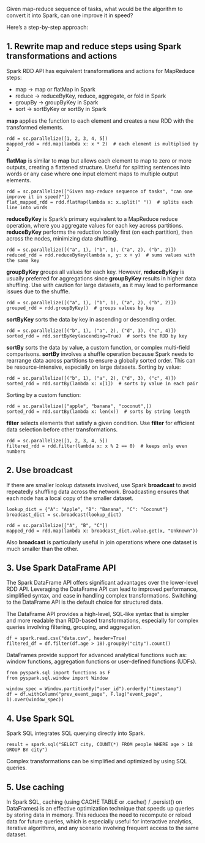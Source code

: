 Given map-reduce sequence of tasks, what would be the algorithm to convert it into Spark, can one improve it in speed?

Here’s a step-by-step approach:

## 1. Rewrite map and reduce steps using Spark transformations and actions
Spark RDD API has equivalent transformations and actions for MapReduce steps:
* map → map or flatMap in Spark
* reduce → reduceByKey, reduce, aggregate, or fold in Spark
* groupBy → groupByKey in Spark
* sort → sortByKey or sortBy in Spark

__map__ applies the function to each element and creates a new RDD with the transformed elements. 
```
rdd = sc.parallelize([1, 2, 3, 4, 5])
mapped_rdd = rdd.map(lambda x: x * 2)  # each element is multiplied by 2
```

__flatMap__ is similar to __map__ but allows each element to map to zero or more outputs, creating a flattened structure. Useful for splitting sentences into words or any case where one input element maps to multiple output elements.
```
rdd = sc.parallelize(["Given map-reduce sequence of tasks", "can one improve it in speed?"])
flat_mapped_rdd = rdd.flatMap(lambda x: x.split(" "))  # splits each line into words
```

__reduceByKey__ is Spark’s primary equivalent to a MapReduce reduce operation, where you aggregate values for each key across partitions. __reduceByKey__ performs the reduction locally first (on each partition), then across the nodes, minimizing data shuffling.
```
rdd = sc.parallelize([("a", 1), ("b", 1), ("a", 2), ("b", 2)])
reduced_rdd = rdd.reduceByKey(lambda x, y: x + y)  # sums values with the same key
```

__groupByKey__ groups all values for each key. However, __reduceByKey__ is usually preferred for aggregations since __groupByKey__ results in higher data shuffling. Use with caution for large datasets, as it may lead to performance issues due to the shuffle.
```
rdd = sc.parallelize([("a", 1), ("b", 1), ("a", 2), ("b", 2)])
grouped_rdd = rdd.groupByKey()  # groups values by key
```

__sortByKey__ sorts the data by key in ascending or descending order.
```
rdd = sc.parallelize([("b", 1), ("a", 2), ("d", 3), ("c", 4)])
sorted_rdd = rdd.sortByKey(ascending=True)  # sorts the RDD by key
```

__sortBy__ sorts the data by value, a custom function, or complex multi-field comparisons. __sortBy__ involves a shuffle operation because Spark needs to rearrange data across partitions to ensure a globally sorted order. This can be resource-intensive, especially on large datasets.
Sorting by value:
```
rdd = sc.parallelize([("b", 1), ("a", 2), ("d", 3), ("c", 4)])
sorted_rdd = rdd.sortBy(lambda x: x[1])  # sorts by value in each pair
```
Sorting by a custom function:
```
rdd = sc.parallelize(["apple", "banana", "coconut",])
sorted_rdd = rdd.sortBy(lambda x: len(x))  # sorts by string length
```

__filter__ selects elements that satisfy a given condition. Use __filter__ for efficient data selection before other transformations.
```
rdd = sc.parallelize([1, 2, 3, 4, 5])
filtered_rdd = rdd.filter(lambda x: x % 2 == 0)  # keeps only even numbers
```

## 2. Use broadcast
If there are smaller lookup datasets involved, use Spark __broadcast__ to avoid repeatedly shuffling data across the network. Broadcasting ensures that each node has a local copy of the smaller dataset.
```
lookup_dict = {"A": "Apple", "B": "Banana", "C": "Coconut"}
broadcast_dict = sc.broadcast(lookup_dict)

rdd = sc.parallelize(["A", "B", "C"])
mapped_rdd = rdd.map(lambda x: broadcast_dict.value.get(x, "Unknown"))
```

Also __broadcast__ is particularly useful in join operations where one dataset is much smaller than the other.

## 3. Use Spark DataFrame API
The Spark DataFrame API offers significant advantages over the lower-level RDD API. Leveraging the DataFrame API can lead to improved performance, simplified syntax, and ease in handling complex transformations. Switching to the DataFrame API is the default choice for structured data.

The DataFrame API provides a high-level, SQL-like syntax that is simpler and more readable than RDD-based transformations, especially for complex queries involving filtering, grouping, and aggregation.
```
df = spark.read.csv("data.csv", header=True)
filtered_df = df.filter(df.age > 18).groupBy("city").count()
```

DataFrames provide support for advanced analytical functions such as: window functions, aggregation functions or user-defined functions (UDFs).
```
from pyspark.sql import functions as F
from pyspark.sql.window import Window

window_spec = Window.partitionBy("user_id").orderBy("timestamp")
df = df.withColumn("prev_event_page", F.lag("event_page", 1).over(window_spec))
```

## 4. Use Spark SQL
Spark SQL integrates SQL querying directly into Spark.
```
result = spark.sql("SELECT city, COUNT(*) FROM people WHERE age > 18 GROUP BY city")
```

Complex transformations can be simplified and optimized by using SQL queries. 

## 5. Use caching
In Spark SQL, caching (using CACHE TABLE or .cache() / .persist() on DataFrames) is an effective optimization technique that speeds up queries by storing data in memory. This reduces the need to recompute or reload data for future queries, which is especially useful for interactive analytics, iterative algorithms, and any scenario involving frequent access to the same dataset.
